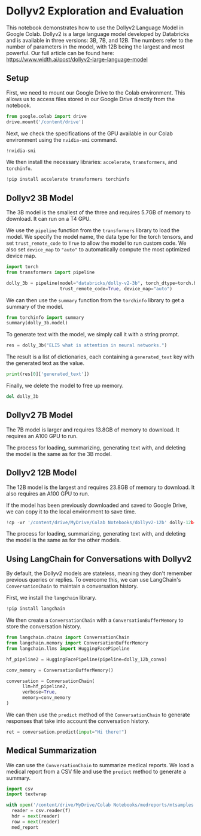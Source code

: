 # Dollyv2 Exploration and Evaluation

This notebook demonstrates how to use the Dollyv2 Language Model in Google Colab. Dollyv2 is a large language model developed by Databricks and is available in three versions: 3B, 7B, and 12B. The numbers refer to the number of parameters in the model, with 12B being the largest and most powerful. Our full article can be found here: https://www.width.ai/post/dollyv2-large-language-model

## Setup

First, we need to mount our Google Drive to the Colab environment. This allows us to access files stored in our Google Drive directly from the notebook.

```python
from google.colab import drive
drive.mount('/content/drive')
```

Next, we check the specifications of the GPU available in our Colab environment using the `nvidia-smi` command.

```python
!nvidia-smi
```

We then install the necessary libraries: `accelerate`, `transformers`, and `torchinfo`.

```python
!pip install accelerate transformers torchinfo
```

## Dollyv2 3B Model

The 3B model is the smallest of the three and requires 5.7GB of memory to download. It can run on a T4 GPU.

We use the `pipeline` function from the `transformers` library to load the model. We specify the model name, the data type for the torch tensors, and set `trust_remote_code` to `True` to allow the model to run custom code. We also set `device_map` to `"auto"` to automatically compute the most optimized device map.

```python
import torch
from transformers import pipeline

dolly_3b = pipeline(model="databricks/dolly-v2-3b", torch_dtype=torch.bfloat16,
                    trust_remote_code=True, device_map="auto")
```

We can then use the `summary` function from the `torchinfo` library to get a summary of the model.

```python
from torchinfo import summary
summary(dolly_3b.model)
```

To generate text with the model, we simply call it with a string prompt.

```python
res = dolly_3b("ELI5 what is attention in neural networks.")
```

The result is a list of dictionaries, each containing a `generated_text` key with the generated text as the value.

```python
print(res[0]['generated_text'])
```

Finally, we delete the model to free up memory.

```python
del dolly_3b
```

## Dollyv2 7B Model

The 7B model is larger and requires 13.8GB of memory to download. It requires an A100 GPU to run.

The process for loading, summarizing, generating text with, and deleting the model is the same as for the 3B model.

## Dollyv2 12B Model

The 12B model is the largest and requires 23.8GB of memory to download. It also requires an A100 GPU to run.

If the model has been previously downloaded and saved to Google Drive, we can copy it to the local environment to save time.

```python
!cp -vr '/content/drive/MyDrive/Colab Notebooks/dollyv2-12b' dolly-12b-local
```

The process for loading, summarizing, generating text with, and deleting the model is the same as for the other models.

## Using LangChain for Conversations with Dollyv2

By default, the Dollyv2 models are stateless, meaning they don't remember previous queries or replies. To overcome this, we can use LangChain's `ConversationChain` to maintain a conversation history.

First, we install the `langchain` library.

```python
!pip install langchain
```

We then create a `ConversationChain` with a `ConversationBufferMemory` to store the conversation history.

```python
from langchain.chains import ConversationChain
from langchain.memory import ConversationBufferMemory
from langchain.llms import HuggingFacePipeline

hf_pipeline2 = HuggingFacePipeline(pipeline=dolly_12b_convo)

conv_memory = ConversationBufferMemory()

conversation = ConversationChain(
      llm=hf_pipeline2,
      verbose=True,
      memory=conv_memory
)
```

We can then use the `predict` method of the `ConversationChain` to generate responses that take into account the conversation history.

```python
ret = conversation.predict(input="Hi there!")
```

## Medical Summarization

We can use the `ConversationChain` to summarize medical reports. We load a medical report from a CSV file and use the `predict` method to generate a summary.

```python
import csv
import textwrap

with open('/content/drive/MyDrive/Colab Notebooks/medreports/mtsamples.csv', 'r') as f:
  reader = csv.reader(f)
  hdr = next(reader)
  row = next(reader)
  med_report
